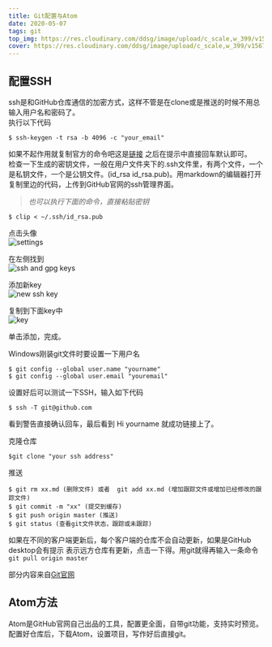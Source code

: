 ```yaml
---
title: Git配置与Atom
date: 2020-05-07
tags: git
top_img: https://res.cloudinary.com/ddsg/image/upload/c_scale,w_399/v1567212789/computer_vv5lii.jpg
cover: https://res.cloudinary.com/ddsg/image/upload/c_scale,w_399/v1567212789/computer_vv5lii.jpg
---
```

## 配置SSH
ssh是和GitHub仓库通信的加密方式，这样不管是在clone或是推送的时候不用总输入用户名和密码了。<br>
执行以下代码<br>
```
$ ssh-keygen -t rsa -b 4096 -c "your_email"
```
如果不起作用就复制官方的命令吧这是[链接](https://docs.github.com/en/github/authenticating-to-github/generating-a-new-ssh-key-and-adding-it-to-the-ssh-agent#)
之后在提示中直接回车默认即可。<br>
检查一下生成的密钥文件，一般在用户文件夹下的.ssh文件里，有两个文件，一个是私钥文件，一个是公钥文件。(id_rsa  id_rsa.pub)。用markdown的编辑器打开复制里边的代码，上传到GitHub官网的ssh管理界面。
> *也可以执行下面的命令，直接粘贴密钥*

```
$ clip < ~/.ssh/id_rsa.pub
```
点击头像<br>
![settings](https://res.cloudinary.com/ddsg/image/upload/v1588834586/web/userbar-account-settings_us9o7p.png)

在左侧找到<br>
![ssh and gpg keys](https://res.cloudinary.com/ddsg/image/upload/v1588834586/web/settings-sidebar-ssh-keys_p7yj7s.png)

添加新key<br>
![new ssh key](https://res.cloudinary.com/ddsg/image/upload/v1588834586/web/ssh-add-ssh-key_cqzplb.png)

复制到下面key中<br>
![key](https://res.cloudinary.com/ddsg/image/upload/v1588834586/web/ssh-key-paste_szmw3v.png)

单击添加，完成。

Windows刚装git文件时要设置一下用户名
```
$ git config --global user.name "yourname"
$ git config --global user.email "youremail"
```
设置好后可以测试一下SSH，输入如下代码
```
$ ssh -T git@github.com
```
看到警告直接确认回车，最后看到 Hi yourname 就成功链接上了。

克隆仓库
```
$git clone "your ssh address"
```
推送
```
$ git rm xx.md (删除文件) 或者  git add xx.md (增加跟踪文件或增加已经修改的跟踪文件)
$ git commit -m "xx" (提交到缓存)
$ git push origin master (推送)
$ git status (查看git文件状态，跟踪或未跟踪)
```
如果在不同的客户端更新后，每个客户端的仓库不会自动更新，如果是GitHub desktop会有提示 表示远方仓库有更新，点击一下得。用git就得再输入一条命令`git pull origin master`<br>

部分内容来自[Git官网](https://git-scm.com/book/zh/v2)

## Atom方法
Atom是GitHub官网自己出品的工具，配置更全面，自带git功能，支持实时预览。配置好仓库后，下载Atom，设置项目，写作好后直接git。
